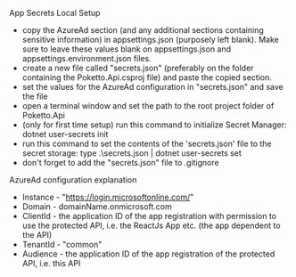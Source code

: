 ﻿App Secrets Local Setup
* copy the AzureAd section (and any additional sections containing sensitive information) in appsettings.json (purposely left blank).
  Make sure to leave these values blank on appsettings.json and appsettings.environment.json files.
* create a new file called "secrets.json" (preferably on the folder containing the Poketto.Api.csproj file) and paste the copied section.
* set the values for the AzureAd configuration in "secrets.json" and save the file
* open a terminal window and set the path to the root project folder of Poketto.Api
* (only for first time setup) run this command to initialize Secret Manager: dotnet user-secrets init
* run this command to set the contents of the 'secrets.json' file to the secret storage: type .\secrets.json | dotnet user-secrets set
* don't forget to add the "secrets.json" file to .gitignore


AzureAd configuration explanation

* Instance	- "https://login.microsoftonline.com/"
* Domain		- domainName.onmicrosoft.com
* ClientId	- the application ID of the app registration with permission to use the protected API, i.e. the ReactJs App etc. (the app dependent to the API)
* TenantId	- "common"
* Audience	- the application ID of the app registration of the protected API, i.e. this API